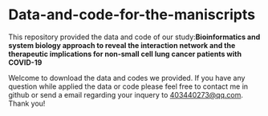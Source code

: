 # Data-and-code-for-the-maniscripts
This repository provided the data and code of our study:**Bioinformatics and system biology approach to reveal the interaction network and the therapeutic implications for non-small cell lung cancer patients with COVID-19**

 Welcome to download the data and codes we provided. If you have any question while applied the data or code please feel free to contact me in github or send a email regarding your inquery to 403440273@qq.com. Thank you!
